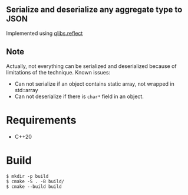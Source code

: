 ## Serialize and deserialize any aggregate type to JSON
Implemented using [qlibs.reflect](https://github.com/qlibs/reflect)

## Note
Actually, not everything can be serialized and deserialized because of limitations of the technique.
Known issues:
- Can not serialize if an object contains static array, not wrapped in std::array
- Can not deserialize if there is `char*` field in an object.
# Requirements
- C++20
# Build
```
$ mkdir -p build
$ cmake -S . -B build/
$ cmake --build build
```

